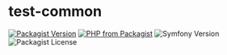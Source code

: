 # test-common
[![Packagist Version](https://img.shields.io/packagist/v/mrgoodbytes8667/test-common?logo=packagist&logoColor=FFF&style=flat)](https://packagist.org/packages/mrgoodbytes8667/test-common)
[![PHP from Packagist](https://img.shields.io/packagist/php-v/mrgoodbytes8667/test-common?logo=php&logoColor=FFF&style=flat)](https://packagist.org/packages/mrgoodbytes8667/test-common)
![Symfony Version](https://img.shields.io/endpoint?url=https%3A%2F%2Fshields.mrgoodbytes.dev%2Fshield%2Fsymfony%2F%255E5.2%2520%257C%2520%255E6.0&logoColor=FFF&style=flat)
![Packagist License](https://img.shields.io/packagist/l/mrgoodbytes8667/test-common?logo=creative-commons&logoColor=FFF&style=flat)
